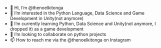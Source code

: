 - 👋 Hi, I’m @thenoelkitonga
- 👀 I’m interested in the Python Language, Data Science and Game Development in Unity(not anymore)
- 🌱 I’m currently learning Python, Data Science and Unity(not anymore, I dropped it) as a game development 
- 💞️ I’m looking to collaborate on python projects
- 📫 How to reach me via the @thenoelkitonga on Instagram

<!---
thenoelkitonga/thenoelkitonga is a ✨ special ✨ repository because its `README.md` (this file) appears on your GitHub profile.
You can click the Preview link to take a look at your changes.
--->
